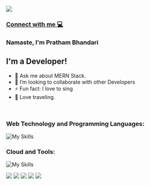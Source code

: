 ![](https://komarev.com/ghpvc/?username=prathambhandari&style=for-the-badge&color=grey)



### [Connect with me 💻](https://www.prathambhandari.com/)


### Namaste, I'm Pratham Bhandari

## I'm a Developer!
- 🌱 Ask me about MERN Stack.
- 👯 I’m looking to collaborate with other Developers 
- ⚡ Fun fact: I love to sing 
- 💬 Love traveling.
  
<br />


### Web Technology and Programming Languages:
![My Skills](https://skillicons.dev/icons?i=html,css,js,ts,react,redux,nextjs,tailwind,sass,java,c,nodejs,mongodb)

### Cloud and Tools:

![My Skills](https://skillicons.dev/icons?i=aws,linux,docker,kubernetes,)




![](http://github-profile-summary-cards.vercel.app/api/cards/profile-details?username=prathambhandari&theme=transparent)
![](http://github-profile-summary-cards.vercel.app/api/cards/repos-per-language?username=prathambhandari&theme=transparent)
![](http://github-profile-summary-cards.vercel.app/api/cards/most-commit-language?username=prathambhandari&theme=transparent)
![](http://github-profile-summary-cards.vercel.app/api/cards/stats?username=prathambhandari&theme=transparent)
![](http://github-profile-summary-cards.vercel.app/api/cards/productive-time?username=prathambhandari&theme=transparent)






